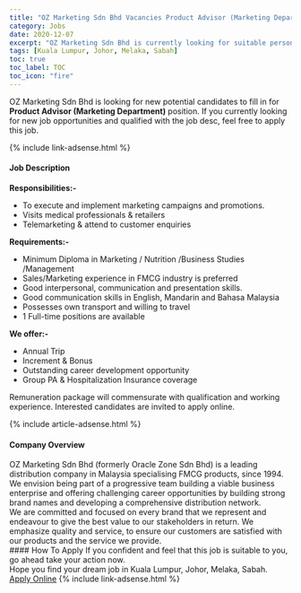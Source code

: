 ```yaml
---
title: "OZ Marketing Sdn Bhd Vacancies Product Advisor (Marketing Department)" 
category: Jobs 
date: 2020-12-07 
excerpt: "OZ Marketing Sdn Bhd is currently looking for suitable person to fill in the Product Advisor (Marketing Department) which positioned at Kuala Lumpur, Johor, Melaka, Sabah" 
tags: [Kuala Lumpur, Johor, Melaka, Sabah] 
toc: true 
toc_label: TOC 
toc_icon: "fire" 
--- 
```


<p>OZ Marketing Sdn Bhd is looking for new potential candidates to fill in for <b>Product Advisor (Marketing Department)</b> position. If you currently looking for new job opportunities and qualified with the job desc, feel free to apply this job.
</p>{% include link-adsense.html %} 
<div><div><div><h4>Job Description</h4></div></div><div><div><span><div><p><strong>Responsibilities:-</strong></p><ul><li>To execute and implement marketing campaigns and promotions.</li><li>Visits medical professionals &amp; retailers</li><li>Telemarketing &amp; attend to customer enquiries</li></ul><p><strong>Requirements:-</strong></p><ul><li>Minimum Diploma in Marketing / Nutrition /Business Studies /Management</li><li>Sales/Marketing experience in FMCG industry is preferred</li><li>Good interpersonal, communication and presentation skills.</li><li>Good communication skills in English, Mandarin and Bahasa Malaysia</li><li>Possesses own transport and willing to travel</li><li>1 Full-time positions are available&#160;</li></ul><p><strong>We offer:-</strong></p><ul><li>Annual Trip</li><li>Increment &amp; Bonus</li><li>Outstanding career development opportunity</li><li>Group PA &amp; Hospitalization Insurance coverage</li></ul><p>Remuneration package will commensurate with qualification and working experience. Interested candidates are invited to apply online.</p></div></span></div></div></div> 
{% include article-adsense.html %} 
<div><div><div><h4>Company Overview</h4></div></div><div><div><span><div><div>
<div>OZ Marketing Sdn Bhd (formerly Oracle Zone Sdn Bhd) is a leading distribution company in Malaysia specialising FMCG products, since 1994. We envision being part of a progressive team building a viable business enterprise and offering challenging career opportunities by building strong brand names and developing a comprehensive distribution network.</div>
<div>We are committed and focused on every brand that we represent and endeavour to give the best value to our stakeholders in return. We emphasize quality and service, to ensure our customers are satisfied with our products and the service we provide.</div>
</div></div></span></div></div></div> 
#### How To Apply 
If you confident and feel that this job is suitable to you, go ahead take your action now. <br/> 
Hope you find your dream job in Kuala Lumpur, Johor, Melaka, Sabah. <br/> 
<a href="https://www.jobstreet.com.my/en/job/product-advisor-marketing-department-4438604?jobId=jobstreet-my-job-4438604&sectionRank=15&token=0~3d9f6087-e7d7-4dfc-aeb9-64050daf1723&fr=SRP%20View%20In%20New%20Ta" class="btn btn--info" target="_blank" rel="nofollow noopenner">Apply Online</a> 
{% include link-adsense.html %} 